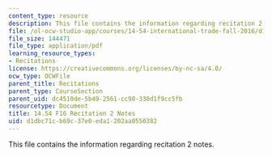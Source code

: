 ```yaml
---
content_type: resource
description: This file contains the information regarding recitation 2 notes.
file: /ol-ocw-studio-app/courses/14-54-international-trade-fall-2016/d1dbc71cb69c37e0eda1202aa0550382_MIT14_54F16_Recitation2.pdf
file_size: 144471
file_type: application/pdf
learning_resource_types:
- Recitations
license: https://creativecommons.org/licenses/by-nc-sa/4.0/
ocw_type: OCWFile
parent_title: Recitations
parent_type: CourseSection
parent_uid: dc4510de-5b49-2561-cc98-330d1f9cc5fb
resourcetype: Document
title: 14.54 F16 Recitation 2 Notes
uid: d1dbc71c-b69c-37e0-eda1-202aa0550382
---
```

This file contains the information regarding recitation 2 notes.